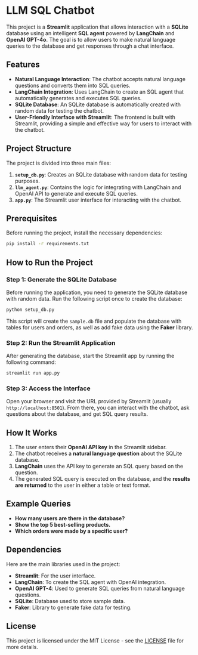 # LLM SQL Chatbot

This project is a **Streamlit** application that allows interaction with a **SQLite** database using an intelligent **SQL agent** powered by **LangChain** and **OpenAI GPT-4o**. The goal is to allow users to make natural language queries to the database and get responses through a chat interface.

## Features

- **Natural Language Interaction**: The chatbot accepts natural language questions and converts them into SQL queries.
- **LangChain Integration**: Uses LangChain to create an SQL agent that automatically generates and executes SQL queries.
- **SQLite Database**: An SQLite database is automatically created with random data for testing the chatbot.
- **User-Friendly Interface with Streamlit**: The frontend is built with Streamlit, providing a simple and effective way for users to interact with the chatbot.

## Project Structure

The project is divided into three main files:

1. **`setup_db.py`**: Creates an SQLite database with random data for testing purposes.
2. **`llm_agent.py`**: Contains the logic for integrating with LangChain and OpenAI API to generate and execute SQL queries.
3. **`app.py`**: The Streamlit user interface for interacting with the chatbot.

## Prerequisites

Before running the project, install the necessary dependencies:

```bash
pip install -r requirements.txt
```

## How to Run the Project

### Step 1: Generate the SQLite Database

Before running the application, you need to generate the SQLite database with random data. Run the following script once to create the database:

```bash
python setup_db.py
```

This script will create the `sample.db` file and populate the database with tables for users and orders, as well as add fake data using the **Faker** library.

### Step 2: Run the Streamlit Application

After generating the database, start the Streamlit app by running the following command:

```bash
streamlit run app.py
```

### Step 3: Access the Interface

Open your browser and visit the URL provided by Streamlit (usually `http://localhost:8501`). From there, you can interact with the chatbot, ask questions about the database, and get SQL query results.

## How It Works

1. The user enters their **OpenAI API key** in the Streamlit sidebar.
2. The chatbot receives a **natural language question** about the SQLite database.
3. **LangChain** uses the API key to generate an SQL query based on the question.
4. The generated SQL query is executed on the database, and the **results are returned** to the user in either a table or text format.

## Example Queries

- **How many users are there in the database?**
- **Show the top 5 best-selling products.**
- **Which orders were made by a specific user?**

## Dependencies

Here are the main libraries used in the project:

- **Streamlit**: For the user interface.
- **LangChain**: To create the SQL agent with OpenAI integration.
- **OpenAI GPT-4**: Used to generate SQL queries from natural language questions.
- **SQLite**: Database used to store sample data.
- **Faker**: Library to generate fake data for testing.

## License

This project is licensed under the MIT License - see the [LICENSE](LICENSE) file for more details.